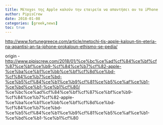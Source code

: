 ```yaml
---
title: Μέτοχοι της Apple καλούν την εταιρεία να απαντήσει αν τα iPhone προκαλούν εθισμό σε παιδιά
author: PipisCrew
date: 2018-01-08
categories: [greek,news]
toc: true
---
```


http://www.fortunegreece.com/article/metochi-tis-apple-kaloun-tin-eteria-na-apantisi-an-ta-iphone-prokaloun-ethismo-se-pedia/

origin - http://www.pipiscrew.com/2018/01/%ce%bc%ce%ad%cf%84%ce%bf%cf%87%ce%bf%ce%b9-%cf%84%ce%b7%cf%82-apple-%ce%ba%ce%b1%ce%bb%ce%bf%cf%8d%ce%bd-%cf%84%ce%b7%ce%bd-%ce%b5%cf%84%ce%b1%ce%b9%cf%81%ce%b5%ce%af%ce%b1-%ce%bd%ce%b1-%ce%b1%cf%80/ %ce%bc%ce%ad%cf%84%ce%bf%cf%87%ce%bf%ce%b9-%cf%84%ce%b7%cf%82-apple-%ce%ba%ce%b1%ce%bb%ce%bf%cf%8d%ce%bd-%cf%84%ce%b7%ce%bd-%ce%b5%cf%84%ce%b1%ce%b9%cf%81%ce%b5%ce%af%ce%b1-%ce%bd%ce%b1-%ce%b1%cf%80